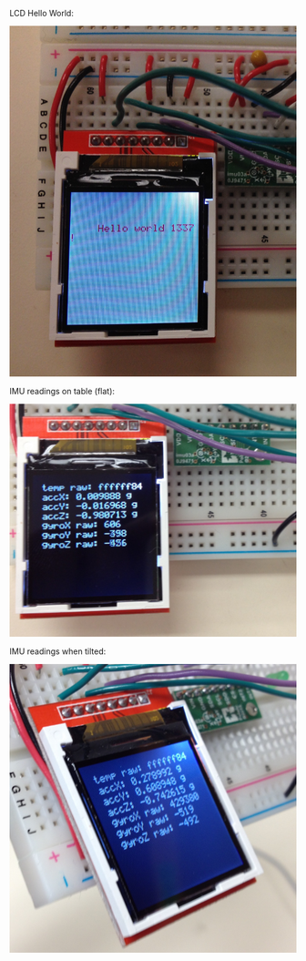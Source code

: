 LCD Hello World:

![lcd](https://github.com/tanay-bits/tanayChoudhary_ME433_2016/blob/master/HW5/LCD_HelloWorld.jpeg)

IMU readings on table (flat):

![imu1](https://github.com/tanay-bits/tanayChoudhary_ME433_2016/blob/master/HW5/IMUreadings_flat.jpeg)

IMU readings when tilted:

![imu2](https://github.com/tanay-bits/tanayChoudhary_ME433_2016/blob/master/HW5/IMUreadings_tilted.jpeg)